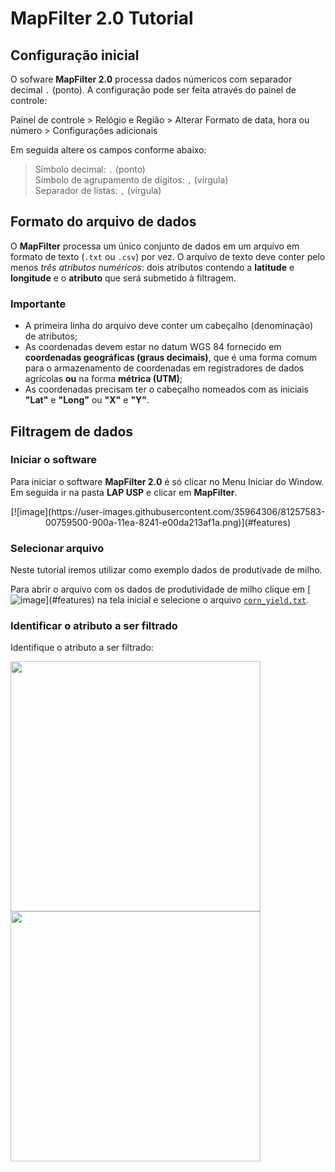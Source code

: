 # MapFilter 2.0 Tutorial

## Configuração inicial

O sofware **MapFilter 2.0** processa dados númericos com separador decimal `.` (ponto). A configuração pode ser feita através do painel de controle:

Painel de controle > Relógio e Região > Alterar Formato de data, hora ou número > Configurações adicionais  

Em seguida altere os campos conforme abaixo:  

> Símbolo decimal: `.` (ponto)  
> Símbolo de agrupamento de dígitos: `,` (vírgula)  
> Separador de listas: `,` (vírgula)    


## Formato do arquivo de dados

O **MapFilter** processa um único conjunto de dados em um arquivo em formato de texto (`.txt` ou `.csv`) por vez. O arquivo de texto deve conter pelo menos *três atributos numéricos*: dois atributos contendo a **latitude** e **longitude** e o **atributo** que será submetido à filtragem.

### Importante

* A primeira linha do arquivo deve conter um cabeçalho (denominação) de atributos; 
* As coordenadas devem estar no datum WGS 84 fornecido em **coordenadas geográficas (graus decimais)**, que é uma forma comum para o armazenamento de coordenadas em registradores de dados agrícolas **ou** na forma **métrica (UTM)**; 
* As coordenadas precisam ter o cabeçalho nomeados com as iniciais **"Lat"** e **"Long"** ou **"X"** e **"Y"**.


## Filtragem de dados

### Iniciar o software

Para iniciar o software **MapFilter 2.0** é só clicar no Menu Iniciar do Window. Em seguida ir na pasta **LAP USP** e clicar em **MapFilter**. 

<div align="center">
     [![image](https://user-images.githubusercontent.com/35964306/81257583-00759500-900a-11ea-8241-e00da213af1a.png)](#features) 
</div>
     

### Selecionar arquivo

Neste tutorial iremos utilizar como exemplo dados de produtivade de milho. 

Para abrir o arquivo com os dados de produtividade de milho clique em  [![image](https://user-images.githubusercontent.com/35964306/81252494-6e1ac480-8ffc-11ea-8e94-853bd8d54880.png?raw="True")](#features) na tela inicial e selecione o arquivo  [`corn_yield.txt`](/Exemplo/).


### Identificar o atributo a ser filtrado

Identifique o atributo a ser filtrado:



<img src="https://user-images.githubusercontent.com/35964306/81243340-f2158200-8fe5-11ea-9e1b-d94e184f42f0.png" width ="400">
<img src="https://user-images.githubusercontent.com/35964306/81240973-5b45c700-8fdf-11ea-81ce-8c73c6091f85.png" width="400" >
